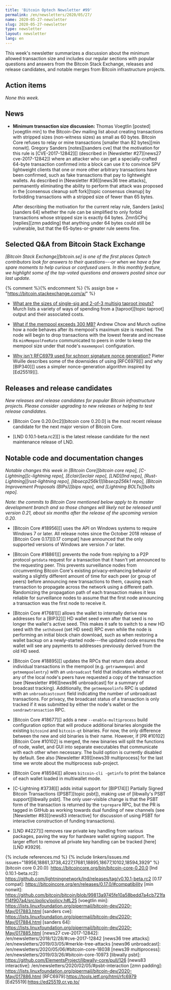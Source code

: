 ```yaml
---
title: 'Bitcoin Optech Newsletter #99'
permalink: /en/newsletters/2020/05/27/
name: 2020-05-27-newsletter
slug: 2020-05-27-newsletter
type: newsletter
layout: newsletter
lang: en
---
```

This week's newsletter summarizes a discussion about the minimum allowed
transaction size and includes our regular sections with popular
questions and answers from the Bitcoin Stack Exchange, releases and
release candidates, and notable merges from Bitcoin infrastructure
projects.

## Action items

*None this week.*

## News

<!-- "as small as 60 bytes" because the transaction Voegtlin describes
on the list was actually 62 bytes (confirmed by private email) but 60
bytes is indeed the smallest possible (see HTML comment in Newsletter 36;
Voegtlin agrees) -->

- **Minimum transaction size discussion:** Thomas Voegtlin
  [posted][voegtlin min] to the Bitcoin-Dev mailing list about creating
  transactions with stripped sizes (non-witness sizes) as small as 60
  bytes.  Bitcoin Core refuses to relay or mine transactions [smaller
  than 82 bytes][min nonwit].  Gregory Sanders [notes][sanders cve] that
  the motivation for this rule is [CVE-2017-12842][] (described in
  [Newsletter #27][news27 cve-2017-12842]) where an attacker who can get
  a specially-crafted 64-byte transaction confirmed into a block can use
  it to convince SPV lightweight clients that one or more other
  arbitrary transactions have been confirmed, such as fake transactions
  that pay to lightweight wallets.  As described in [Newsletter
  #36][news36 tree attacks], permanently eliminating the ability to
  perform that attack was proposed in the [consensus cleanup soft
  fork][topic consensus cleanup] by forbidding transactions with a
  stripped size of fewer than 65 bytes.

    After describing the motivation for the current relay rule, Sanders
    [asks][sanders 64] whether the rule can be simplified to only forbid
    transactions whose stripped size is exactly 64 bytes.  ZmnSCPxj
    [replies][zmn padding] that anything under 64 bytes could still be
    vulnerable, but that the 65-bytes-or-greater rule seems fine.

## Selected Q&A from Bitcoin Stack Exchange

*[Bitcoin Stack Exchange][bitcoin.se] is one of the first places Optech
contributors look for answers to their questions---or when we have a
few spare moments to help curious or confused users.  In
this monthly feature, we highlight some of the top-voted questions and
answers posted since our last update.*

{% comment %}<!-- https://bitcoin.stackexchange.com/search?tab=votes&q=created%3a1m..%20is%3aanswer -->{%
endcomment %}
{% assign bse = "https://bitcoin.stackexchange.com/a/" %}

- [What are the sizes of single-sig and 2-of-3 multisig taproot inputs?]({{bse}}96017)
  Murch lists a variety of ways of spending from a [taproot][topic taproot] output and their
  associated costs.

- [What if the mempool exceeds 300 MB?]({{bse}}96068)
  Andrew Chow and Murch outline how a node behaves after its mempool's
  maximum size is reached. The node will begin to drop transactions with the
  lowest feerate and increase its `minMempoolFeeRate` communicated to peers in
  order to keep the mempool size under that node's `maxmempool` configuration.

- [Why isn't RFC6979 used for schnorr signature nonce generation?]({{bse}}95762)
  Pieter Wuille describes some of the downsides of using [RFC6979][] and why
  [BIP340][] uses a simpler nonce-generation algorithm inspired by [Ed25519][].

## Releases and release candidates

*New releases and release candidates for popular Bitcoin infrastructure
projects.  Please consider upgrading to new releases or helping to test
release candidates.*

- [Bitcoin Core 0.20.0rc2][bitcoin core 0.20.0] is the most recent
  release candidate for the next major version of Bitcoin Core.

- [LND 0.10.1-beta.rc2][] is the latest release candidate for the next
  maintenance release of LND.

## Notable code and documentation changes

*Notable changes this week in [Bitcoin Core][bitcoin core repo],
[C-Lightning][c-lightning repo], [Eclair][eclair repo], [LND][lnd repo],
[Rust-Lightning][rust-lightning repo], [libsecp256k1][libsecp256k1 repo],
[Bitcoin Improvement Proposals (BIPs)][bips repo], and [Lightning
BOLTs][bolts repo].*

*Note: the commits to Bitcoin Core mentioned below apply to its master
development branch and so those changes will likely not be released
until version 0.21, about six months after the release of the upcoming
version 0.20.*

- [Bitcoin Core #18956][] uses the API on Windows systems to require
  Windows 7 or later.  All release notes since the October 2018 release
  of [Bitcoin Core 0.17][0.17 compat] have announced that the only
  supported versions of Windows are version 7 or later.

- [Bitcoin Core #18861][] prevents the node from replying to a P2P
  protocol `getdata` request for a transaction that it hasn't yet
  announced to the requesting peer.  This prevents surveillance nodes from
  circumventing Bitcoin Core's existing privacy-enhancing behavior of
  waiting a slightly different amount of time for each peer (or group of
  peers) before announcing new transactions to them, causing each
  transaction to propagate across the network using a different path.
  Randomizing the propagation path of each transaction makes it less
  reliable for surveillance nodes to assume that the first node announcing
  a transaction was the first node to receive it.

- [Bitcoin Core #17681][] allows the wallet to internally derive new
  addresses for a [BIP32][] HD wallet seed even after that seed is no
  longer the wallet's active seed.  This makes it safe to switch to a
  new HD seed with the `sethdseed` (set HD seed) RPC even while the node
  is performing an initial block chain download, such as when restoring
  a wallet backup on a newly-started node---the updated code ensures the
  wallet will see any payments to addresses previously derived from the
  old HD seed.

- [Bitcoin Core #18895][] updates the RPCs that return data about
  individual transactions in the mempool (e.g. `getrawmempool` and
  `getmempoolentry`) with an `unbroadcast` field that indicates whether
  or not any of the local node's peers have requested a copy of the
  transaction (see [Newsletter #96][news96 unbroadcast] for a summary of
  broadcast tracking).  Additionally, the `getmempoolinfo` RPC is
  updated with an `unbroadcastcount` field indicating the number of
  unbroadcast transactions.  For privacy, the broadcast status of a
  transaction is only tracked if it was submitted by either the node's
  wallet or the `sendrawtransaction` RPC.

- [Bitcoin Core #18677][] adds a new `--enable-multiprocess` build
  configuration option that will produce additional binaries alongside
  the existing `bitcoind` and `bitcoin-qt` binaries.  For now, the only
  difference between the new and old binaries is their name.  However,
  if [PR #10102][Bitcoin Core #10102] is merged, the new binaries will
  split the functions of node, wallet, and GUI into separate executables
  that communicate with each other when necessary.  The build option is
  currently disabled by default.  See also [Newsletter #39][news39
  multiprocess] for the last time we wrote about the multiprocess
  sub-project.

- [Bitcoin Core #18594][] allows `bitcoin-cli -getinfo` to print the
  balance of each wallet loaded in multiwallet mode.

- [C-Lightning #3738][] adds initial support for [BIP174][] Partially
  Signed Bitcoin Transactions ([PSBT][topic psbt]), making use of
  [libwally's PSBT support][libwally psbt].  The only user-visible change
  is that the PSBT form of the transaction is returned by the
  `txprepare` RPC, but the PR is tagged in GitHub as working towards
  dual funding of new channels (see [Newsletter #83][news83 interactive]
  for discussion of using PSBT for interactive construction of funding transactions).

- [LND #4227][] removes raw private key handling from various packages, paving
  the way for hardware wallet signing support. The larger effort to remove all
  private key handling can be tracked [here][LND #3929].

{% include references.md %}
{% include linkers/issues.md issues="18956,18861,3738,4227,17681,18895,18677,10102,18594,3929" %}
[bitcoin core 0.20.0]: https://bitcoincore.org/bin/bitcoin-core-0.20.0
[lnd 0.10.1-beta.rc2]: https://github.com/lightningnetwork/lnd/releases/tag/v0.10.1-beta.rc2
[0.17 compat]: https://bitcoincore.org/en/releases/0.17.0/#compatibility
[min nonwit]: https://github.com/bitcoin/bitcoin/blob/99813a9745fe10a58bedd7a4cb721faf14f907a4/src/policy/policy.h#L25
[voegtlin min]: https://lists.linuxfoundation.org/pipermail/bitcoin-dev/2020-May/017883.html
[sanders cve]: https://lists.linuxfoundation.org/pipermail/bitcoin-dev/2020-May/017884.html
[sanders 64]: https://lists.linuxfoundation.org/pipermail/bitcoin-dev/2020-May/017885.html
[news27 cve-2017-12842]: /en/newsletters/2018/12/28/#cve-2017-12842
[news36 tree attacks]: /en/newsletters/2019/03/05/#merkle-tree-attacks
[news96 unbroadcast]: /en/newsletters/2020/05/06/#bitcoin-core-18038
[news39 multiprocess]: /en/newsletters/2019/03/26/#bitcoin-core-10973
[libwally psbt]: https://github.com/ElementsProject/libwally-core/pull/126
[news83 interactive]: /en/newsletters/2020/02/05/#psbt-interaction
[zmn padding]: https://lists.linuxfoundation.org/pipermail/bitcoin-dev/2020-May/017886.html
[RFC6979]:https://tools.ietf.org/html/rfc6979
[Ed25519]:https://ed25519.cr.yp.to/
